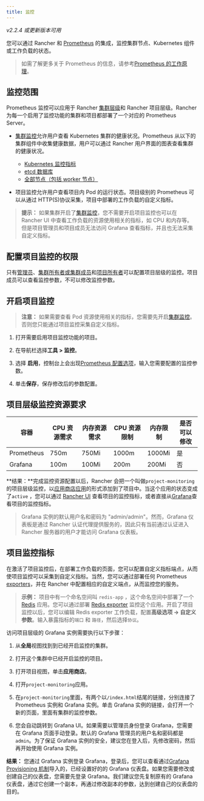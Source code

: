 ```yaml
---
title: 监控
---
```


_v2.2.4 或更新版本可用_

您可以通过 Rancher 和 [Prometheus](https://prometheus.io/) 的集成，监控集群节点、Kubernetes 组件或工作负载的状态。

> 如需了解更多关于 Prometheus 的信息，请参考[Prometheus 的工作原理](/docs/rancher2/cluster-admin/tools/monitoring/_index)。

## 监控范围

Prometheus 监控可以应用于 Rancher [集群层级](/docs/rancher2/cluster-admin/tools/monitoring/_index)和 Rancher 项目层级。Rancher 为每一个启用了监控功能的集群和项目都部署了一个对应的 Prometheus Server。

- [集群监控](/docs/rancher2/cluster-admin/tools/monitoring/_index)允许用户查看 Kubernetes 集群的健康状况。Prometheus 从以下的集群组件中收集健康数据，用户可以通过 Rancher 用户界面的图表查看集群的健康状况。

  - [Kubernetes 监控指标](/docs/rancher2/monitoring-alerting/2.0-2.4/cluster-monitoring/cluster-metrics/_index#kubernetes-components-metrics)
  - [etcd 数据库](/docs/rancher2/monitoring-alerting/2.0-2.4/cluster-monitoring/cluster-metrics/_index#etcd-metrics)
  - [全部节点（包括 worker 节点）](/docs/rancher2/monitoring-alerting/2.0-2.4/cluster-monitoring/cluster-metrics/_index#cluster-metrics)

* 项目监控允许用户查看项目内 Pod 的运行状态。项目级别的 Prometheus 可以从通过 HTTP(S)协议采集，项目中部署的工作负载的自定义指标。

> **提示：** 如果集群开启了[集群监控](/docs/rancher2/cluster-admin/tools/monitoring/_index)，您不需要开启项目监控也可以在 Rancher UI 中查看工作负载的资源使用相关的指标，如 CPU 和内存等。但是项目管理员和项目成员无法访问 Grafana 查看指标，并且也无法采集自定义指标。

## 配置项目监控的权限

只有[管理员](/docs/rancher2/admin-settings/rbac/global-permissions/_index)、[集群所有者或集群成员](/docs/rancher2/admin-settings/rbac/cluster-project-roles/_index#cluster-roles)和[项目所有者](/docs/rancher2/admin-settings/rbac/cluster-project-roles/_index#project-roles)可以配置项目层级的监控。项目成员可以查看监控参数，不可以修改监控参数。

## 开启项目监控

> **注意：** 如果需要查看 Pod 资源使用相关的指标，您需要先开启[集群监控](/docs/rancher2/cluster-admin/tools/monitoring/_index)。否则您只能通过项目监控采集自定义指标。

1. 打开需要启用项目监控功能的项目。

1. 在导航栏选择**工具 > 监控**。

1. 选择 **启用**，控制台上会出现[Prometheus 配置选项](/docs/rancher2/monitoring-alerting/2.0-2.4/cluster-monitoring/expression/_index)，输入您需要配置的监控参数。

1. 单击**保存**，保存修改后的参数配置。

## 项目层级监控资源要求

| 容器       | CPU 资源需求 | 内存资源需求 | CPU 资源限制 | 内存限制 | 是否可以修改 |
| ---------- | ------------ | ------------ | ------------ | -------- | ------------ |
| Prometheus | 750m         | 750Mi        | 1000m        | 1000Mi   | 是           |
| Grafana    | 100m         | 100Mi        | 200m         | 200Mi    | 否           |

**结果：**完成监控资源配置以后，Rancher 会把一个叫做`project-monitoring`的项目层级监控，以[应用商店应用](/docs/rancher2/helm-charts/legacy-catalogs/launching-apps/_index)的形式添加到了项目中。当这个应用的状态变成了`active` ，您可以通过 [Rancher UI](/docs/rancher2/cluster-admin/tools/monitoring/_index#rancher-dashboard) 查看项目的监控指标，或者直接从[Grafana](/docs/rancher2/cluster-admin/tools/monitoring/_index#grafana)查看项目的监控指标。

> Grafana 实例的默认用户名和密码为 "admin/admin"。然而，Grafana 仪表板是通过 Rancher 认证代理提供服务的，因此只有当前通过认证进入 Rancher 服务器的用户才能访问 Grafana 仪表板。

## 项目监控指标

在激活了项目监控后，在部署工作负载的页面，您可以配置自定义指标端点，从而使项目监控可以采集到自定义指标。当然，您可以通过部署任何 Prometheus [exporters](https://prometheus.io/docs/instrumenting/exporters/)，并在 Rancher 中配置相应的自定义端点，从而监控您的服务。

> **示例：**
> 项目中有一个命名空间叫 `redis-app` ，这个命名空间中部署了一个 [Redis](https://redis.io/) 应用。您可以通过部署 [Redis exporter](https://github.com/oliver006/redis_exporter) 监控这个应用。开启了项目监控以后，您可以编辑 Redis exporter 工作负载，配置**高级选项 -> 自定义参数**。输入暴露指标的`端口` 和 `路径`，然后选择`协议`。

访问项目层级的 Grafana 实例需要执行以下步骤：

1. 从**全局**视图找到到已经开启监控的集群。

1. 打开这个集群中已经开启监控的项目。

1. 打开项目视图，单击**应用商店**。

1. 打开`project-monitoring`应用。

1. 在`project-monitoring`里面，有两个以`/index.html`结尾的链接，分别连接了 Prometheus 实例和 Grafana 实例。单击 Grafana 实例的链接，会打开一个新的页面，里面有集群的监控参数。

1. 您会自动跳转到 Grafana UI。如果需要以管理员身份登录 Grafana，您需要在 Grafana 页面手动登录。默认的 Grafana 管理员的用户名和密码都是`admin`。为了保证 Grafana 实例的安全，建议您在登入后，先修改密码，然后再开始使用 Grafana 实例。

**结果：** 您通过 Grafana 实例登录 Grafana，登录后，您可以查看通过[Grafana Provisioning 机制](http://docs.grafana.org/administration/provisioning/#dashboards)导入的，已经设置好的的 Grafana 仪表盘。如果您需要修改或创建自己的仪表盘，您需要先登录 Grafana。我们建议您先复制原有的 Grafana 仪表盘，通过它创建一个副本，再通过修改副本的参数，达到创建自己的仪表盘的目的。
